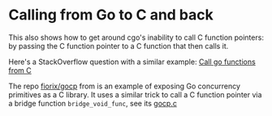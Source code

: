 # Calling from Go to C and back

This also shows how to get around cgo's inability to call C function pointers:
by passing the C function pointer to a C function that then calls it.

Here's a StackOverflow question with a similar example:
[Call go functions from C](http://stackoverflow.com/questions/6125683/call-go-functions-from-c)

The repo [fiorix/gocp](https://github.com/fiorix/gocp) from is an example of
exposing Go concurrency primitives as a C library. It uses a similar trick to
call a C function pointer via a bridge function `bridge_void_func`, 
see its [gocp.c](https://github.com/fiorix/gocp/blob/master/src/gocp/gocp.c)
